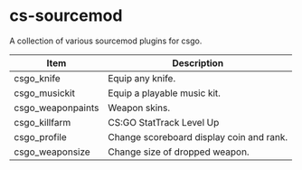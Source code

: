 cs-sourcemod
============

A collection of various sourcemod plugins for csgo.

| Item                 | Description                                  |
|----------------------|----------------------------------------------|
| csgo_knife           | Equip any knife.                             |
| csgo_musickit        | Equip a playable music kit.                  |
| csgo_weaponpaints    | Weapon skins.                                |
| csgo_killfarm        | CS:GO StatTrack Level Up                     |
| csgo_profile         | Change scoreboard display coin and rank.     |
| csgo_weaponsize      | Change size of dropped weapon.               |
